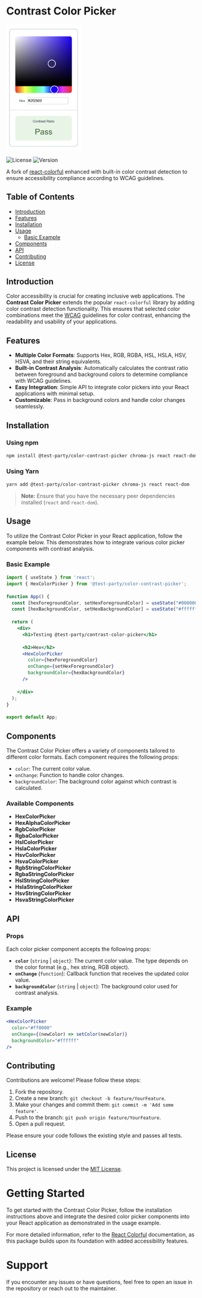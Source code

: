 # Contrast Color Picker

<div>
  <img src="./demo/src/assets/hex-color-picker.png" alt="HexColorPicker Screenshot" width="200" />
</div>

![License](https://img.shields.io/badge/license-MIT-blue.svg)
![Version](https://img.shields.io/badge/version-0.0.1-green.svg)

A fork of [react-colorful](https://github.com/omgovich/react-colorful) enhanced with built-in color contrast detection to ensure accessibility compliance according to WCAG guidelines.

## Table of Contents

- [Introduction](#introduction)
- [Features](#features)
- [Installation](#installation)
- [Usage](#usage)
  - [Basic Example](#basic-example)
- [Components](#components)
- [API](#api)
- [Contributing](#contributing)
- [License](#license)

## Introduction

Color accessibility is crucial for creating inclusive web applications. The **Contrast Color Picker** extends the popular `react-colorful` library by adding color contrast detection functionality. This ensures that selected color combinations meet the [WCAG](https://www.w3.org/WAI/standards-guidelines/wcag/) guidelines for color contrast, enhancing the readability and usability of your applications.

## Features

- **Multiple Color Formats**: Supports Hex, RGB, RGBA, HSL, HSLA, HSV, HSVA, and their string equivalents.
- **Built-in Contrast Analysis**: Automatically calculates the contrast ratio between foreground and background colors to determine compliance with WCAG guidelines.
- **Easy Integration**: Simple API to integrate color pickers into your React applications with minimal setup.
- **Customizable**: Pass in background colors and handle color changes seamlessly.

## Installation

### Using npm

```bash
npm install @test-party/color-contrast-picker chroma-js react react-dom
```

### Using Yarn

```bash
yarn add @test-party/color-contrast-picker chroma-js react react-dom
```

> **Note:** Ensure that you have the necessary peer dependencies installed (`react` and `react-dom`).

## Usage

To utilize the Contrast Color Picker in your React application, follow the example below. This demonstrates how to integrate various color picker components with contrast analysis.

### Basic Example

```jsx
import { useState } from 'react';
import { HexColorPicker } from '@test-party/color-contrast-picker';

function App() {
  const [hexForegroundColor, setHexForegroundColor] = useState("#000000");
  const [hexBackgroundColor, setHexBackgroundColor] = useState("#ffffff");

  return (
    <div>
      <h1>Testing @test-party/contrast-color-picker</h1>

      <h2>Hex</h2>
      <HexColorPicker 
        color={hexForegroundColor} 
        onChange={setHexForegroundColor} 
        backgroundColor={hexBackgroundColor}
      />

    </div>
  );
}

export default App;
```

## Components

The Contrast Color Picker offers a variety of components tailored to different color formats. Each component requires the following props:

- `color`: The current color value.
- `onChange`: Function to handle color changes.
- `backgroundColor`: The background color against which contrast is calculated.

### Available Components

- **HexColorPicker**
- **HexAlphaColorPicker**
- **RgbColorPicker**
- **RgbaColorPicker**
- **HslColorPicker**
- **HslaColorPicker**
- **HsvColorPicker**
- **HsvaColorPicker**
- **RgbStringColorPicker**
- **RgbaStringColorPicker**
- **HslStringColorPicker**
- **HslaStringColorPicker**
- **HsvStringColorPicker**
- **HsvaStringColorPicker**

## API

### Props

Each color picker component accepts the following props:

- **`color`** (`string` | `object`): The current color value. The type depends on the color format (e.g., hex string, RGB object).
- **`onChange`** (`function`): Callback function that receives the updated color value.
- **`backgroundColor`** (`string` | `object`): The background color used for contrast analysis.

### Example

```jsx
<HexColorPicker 
  color="#ff0000" 
  onChange={(newColor) => setColor(newColor)} 
  backgroundColor="#ffffff"
/>
```

## Contributing

Contributions are welcome! Please follow these steps:

1. Fork the repository.
2. Create a new branch: `git checkout -b feature/YourFeature`.
3. Make your changes and commit them: `git commit -m 'Add some feature'`.
4. Push to the branch: `git push origin feature/YourFeature`.
5. Open a pull request.

Please ensure your code follows the existing style and passes all tests.

## License

This project is licensed under the [MIT License](LICENSE).

# Getting Started

To get started with the Contrast Color Picker, follow the installation instructions above and integrate the desired color picker components into your React application as demonstrated in the usage example.

For more detailed information, refer to the [React Colorful](https://github.com/omgovich/react-colorful) documentation, as this package builds upon its foundation with added accessibility features.

# Support

If you encounter any issues or have questions, feel free to open an issue in the repository or reach out to the maintainer.
